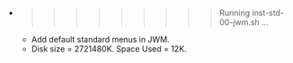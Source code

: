 * >>>>>>>>> Running inst-std-00-jwm.sh ...
  * Add default standard menus in JWM.
  * Disk size = 2721480K. Space Used = 12K.
